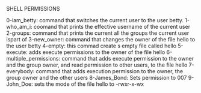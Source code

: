 SHELL PERMISSIONS

0-iam_betty: command that switches the current user to the user betty.
1-who_am_i: coomand that prints the effective username of the current user
2-groups: command that prints the current all the groups the current user ispart of
3-new_owner: command that changes the owner of the file hello to the user betty
4-empty: this commad create s empty file called hello
5-execute: adds execute permissions to the owner of the file hello
6-multiple_permissions: command that adds execute permission to the owner and the group owner, and read permission to other users, to the file hello
7-everybody: command that adds execution permission to the owner, the group owner and the other users
8-James_Bond: Sets permission to 007
9-John_Doe: sets the mode of the file hello to -rwxr-x-wx
